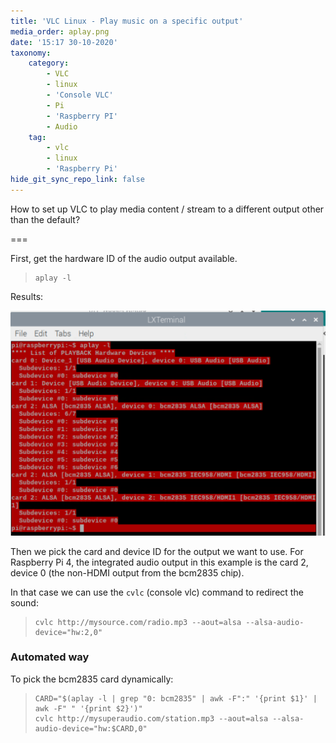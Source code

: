 ```yaml
---
title: 'VLC Linux - Play music on a specific output'
media_order: aplay.png
date: '15:17 30-10-2020'
taxonomy:
    category:
        - VLC
        - linux
        - 'Console VLC'
        - Pi
        - 'Raspberry PI'
        - Audio
    tag:
        - vlc
        - linux
        - 'Raspberry Pi'
hide_git_sync_repo_link: false
---
```


How to set up VLC to play media content / stream to a different output other than the default?

===

First, get the hardware ID of the audio output available.
>     aplay -l

Results:

![](aplay.png)

Then we pick the card and device ID for the output we want to use.
For Raspberry Pi 4, the integrated audio output in this example is the card 2, device 0 (the non-HDMI output from the bcm2835 chip).

In that case we can use the `cvlc` (console vlc) command to redirect the sound:

>     cvlc http://mysource.com/radio.mp3 --aout=alsa --alsa-audio-device="hw:2,0"
     
### Automated way

To pick the bcm2835 card dynamically:

>     CARD="$(aplay -l | grep "0: bcm2835" | awk -F":" '{print $1}' | awk -F" " '{print $2}')"
>     cvlc http://mysuperaudio.com/station.mp3 --aout=alsa --alsa-audio-device="hw:$CARD,0"
